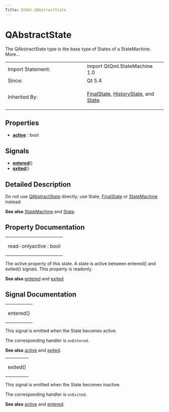 ```yaml
---
Title: QtQml.QAbstractState
---
```

        
QAbstractState
==============

<span class="subtitle"></span>
The QAbstractState type is the base type of States of a StateMachine. More...

<table>
<colgroup>
<col width="50%" />
<col width="50%" />
</colgroup>
<tbody>
<tr class="odd">
<td>Import Statement:</td>
<td>import QtQml.StateMachine 1.0</td>
</tr>
<tr class="even">
<td>Since:</td>
<td>Qt 5.4</td>
</tr>
<tr class="odd">
<td>Inherited By:</td>
<td><p><a href="QtQml.FinalState.md">FinalState</a>, <a href="QtQml.HistoryState.md">HistoryState</a>, and <a href="QtQml.State.md">State</a>.</p></td>
</tr>
</tbody>
</table>

<span id="properties"></span>
Properties
----------

-   ****[active](#active-prop)**** : bool

<span id="signals"></span>
Signals
-------

-   ****[entered](#entered-signal)****()
-   ****[exited](#exited-signal)****()

<span id="details"></span>
Detailed Description
--------------------

Do not use [QAbstractState](index.html) directly; use State, [FinalState](../QtQml.FinalState.md) or [StateMachine](../QtQml.StateMachine.md) instead.

**See also** [StateMachine](../QtQml.StateMachine.md) and [State](../QtQml.State.md).

Property Documentation
----------------------

<table>
<colgroup>
<col width="100%" />
</colgroup>
<tbody>
<tr class="odd">
<td><p><span id="active-prop"></span><span class="qmlreadonly">read-only</span><span class="name">active</span> : <span class="type">bool</span></p></td>
</tr>
</tbody>
</table>

The active property of this state. A state is active between entered() and exited() signals. This property is readonly.

**See also** [entered](#entered-signal) and [exited](#exited-signal).

Signal Documentation
--------------------

<table>
<colgroup>
<col width="100%" />
</colgroup>
<tbody>
<tr class="odd">
<td><p><span id="entered-signal"></span><span class="name">entered</span>()</p></td>
</tr>
</tbody>
</table>

This signal is emitted when the State becomes active.

The corresponding handler is `onEntered`.

**See also** [active](#active-prop) and [exited](#exited-signal).

<table>
<colgroup>
<col width="100%" />
</colgroup>
<tbody>
<tr class="odd">
<td><p><span id="exited-signal"></span><span class="name">exited</span>()</p></td>
</tr>
</tbody>
</table>

This signal is emitted when the State becomes inactive.

The corresponding handler is `onExited`.

**See also** [active](#active-prop) and [entered](#entered-signal).

